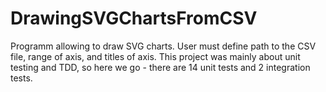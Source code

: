 # DrawingSVGChartsFromCSV
Programm allowing to draw SVG charts.
User must define path to the CSV file, range of axis, and titles of axis.
This project was mainly about unit testing and TDD, so here we go - there are 14 unit tests and 2 integration tests.
